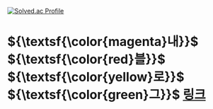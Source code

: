 [![Solved.ac Profile](http://mazassumnida.wtf/api/v2/generate_badge?boj=coding_gonghak)](https://solved.ac/coding_gonghak/)   
# ${\textsf{\color{magenta}내}}$ ${\textsf{\color{red}블}}$ ${\textsf{\color{yellow}로}}$ ${\textsf{\color{green}그}}$ [링크](https://parkrc1201log.tistory.com)
